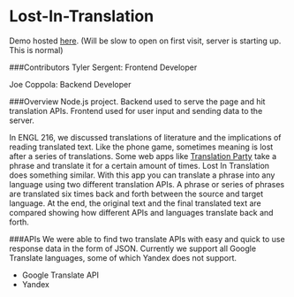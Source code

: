 # Lost-In-Translation

Demo hosted [here]. (Will be slow to open on first visit, server is starting up. This is normal)

###Contributors
Tyler Sergent: Frontend Developer

Joe Coppola: Backend Developer

###Overview
Node.js project. Backend used to serve the page and hit translation APIs. Frontend used for user input and sending data to the server.

In ENGL 216, we discussed translations of literature and the implications of reading translated text. Like the phone game, sometimes meaning is lost after a series of translations. Some web apps like [Translation Party] take a phrase and translate it for a certain amount of times. Lost In Translation does something similar. With this app you can translate a phrase into any language using two different translation APIs. A phrase or series of phrases are translated six times back and forth between the source and target language. At the end, the original text and the final translated text are compared showing how different APIs and languages translate back and forth.

###APIs
We were able to find two translate APIs with easy and quick to use response data in the form of JSON. Currently we support all Google Translate languages, some of which Yandex does not support.

* Google Translate API
* Yandex

[here]:http://lost-in-translation.herokuapp.com/
[Translation Party]:http://translationparty.com/
